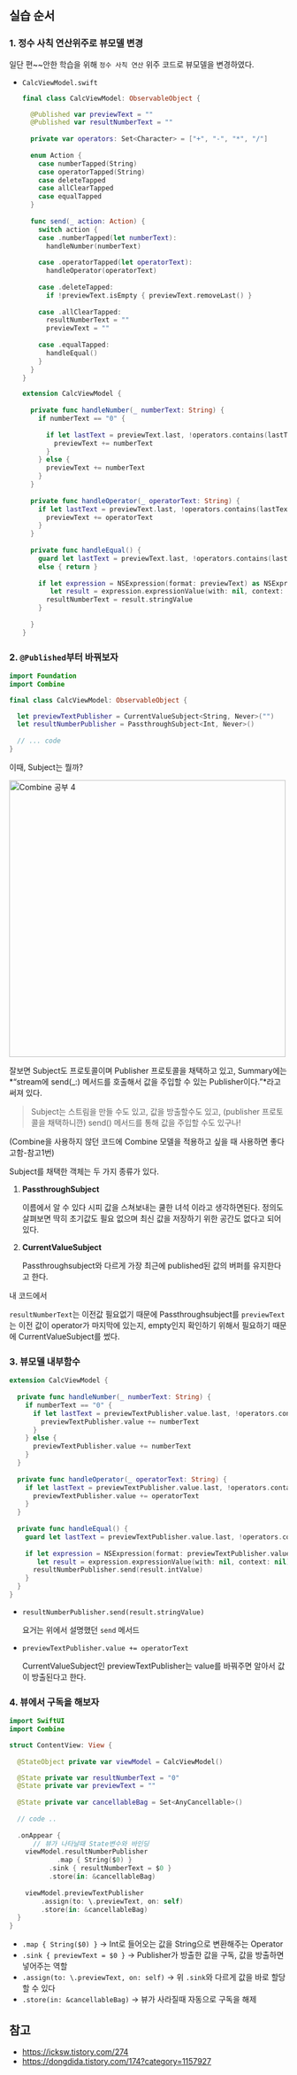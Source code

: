 ## 실습 순서

### 1. 정수 사칙 연산위주로 뷰모델 변경

일단 편~~안한 학습을 위해 `정수 사칙 연산` 위주 코드로 뷰모델을 변경하였다.

- `CalcViewModel.swift`
    
    ```swift
    final class CalcViewModel: ObservableObject {
    
      @Published var previewText = ""
      @Published var resultNumberText = ""
      
      private var operators: Set<Character> = ["+", "-", "*", "/"]
      
      enum Action {
        case numberTapped(String)
        case operatorTapped(String)
        case deleteTapped
        case allClearTapped
        case equalTapped
      }
      
      func send(_ action: Action) {
        switch action {
        case .numberTapped(let numberText):
          handleNumber(numberText)
          
        case .operatorTapped(let operatorText):
          handleOperator(operatorText)
          
        case .deleteTapped:
          if !previewText.isEmpty { previewText.removeLast() }
          
        case .allClearTapped:
          resultNumberText = ""
          previewText = ""
          
        case .equalTapped:
          handleEqual()
        }
      }
    }
    
    extension CalcViewModel {
      
      private func handleNumber(_ numberText: String) {
        if numberText == "0" {
          
          if let lastText = previewText.last, !operators.contains(lastText) {
            previewText += numberText
          }
        } else {
          previewText += numberText
        }
      }
      
      private func handleOperator(_ operatorText: String) {
        if let lastText = previewText.last, !operators.contains(lastText) {
          previewText += operatorText
        }
      }
      
      private func handleEqual() {
        guard let lastText = previewText.last, !operators.contains(lastText)
        else { return }
        
        if let expression = NSExpression(format: previewText) as NSExpression?,
           let result = expression.expressionValue(with: nil, context: nil) as? NSNumber {
          resultNumberText = result.stringValue
        }
        
      }
    }
    ```
    

### 2. `@Published`부터 바꿔보자

```swift
import Foundation
import Combine

final class CalcViewModel: ObservableObject {

  let previewTextPublisher = CurrentValueSubject<String, Never>("")
  let resultNumberPublisher = PassthroughSubject<Int, Never>()
  
  // ... code
}
```

이때, Subject는 뭘까?

<img width="500" alt="Combine 공부 4" src="https://github.com/user-attachments/assets/19742381-6be7-45f4-bc7e-ff224c207c9b" />

잘보면 Subject도 프로토콜이며 Publisher 프로토콜을 채택하고 있고, Summary에는 *“stream에 send(_:) 메서드를 호출해서 값을 주입할 수 있는 Publisher이다.”*라고 써져 있다.


> Subject는 스트림을 만들 수도 있고, 값을 방출할수도 있고, (publisher 프로토콜을 채택하니깐) send() 메서드를 통해 값을 주입할 수도 있구나!

(Combine을 사용하지 않던 코드에 Combine 모델을 적용하고 싶을 때 사용하면 좋다고함-참고1번)

Subject를 채택한 객체는 두 가지 종류가 있다.

1. **PassthroughSubject**
    
    이름에서 알 수 있다 시피 값을 스쳐보내는 쿨한 녀석 이라고 생각하면된다. 정의도 살펴보면 딱히 초기값도 필요 없으며 최신 값을 저장하기 위한 공간도 없다고 되어있다.
    
2. **CurrentValueSubject**
    
    Passthroughsubject와 다르게 가장 최근에 published된 값의 버퍼를 유지한다고 한다. 
    

내 코드에서

`resultNumberText`는 이전값 필요없기 때문에 Passthroughsubject를 `previewText`는 이전 값이 operator가 마지막에 있는지, empty인지 확인하기 위해서 필요하기 때문에 CurrentValueSubject를 썼다.

### 3. 뷰모델 내부함수

```swift
extension CalcViewModel {
  
  private func handleNumber(_ numberText: String) {
    if numberText == "0" {
      if let lastText = previewTextPublisher.value.last, !operators.contains(lastText) {
        previewTextPublisher.value += numberText
      }
    } else {
      previewTextPublisher.value += numberText
    }
  }
  
  private func handleOperator(_ operatorText: String) {
    if let lastText = previewTextPublisher.value.last, !operators.contains(lastText) {
      previewTextPublisher.value += operatorText
    }
  }
  
  private func handleEqual() {
    guard let lastText = previewTextPublisher.value.last, !operators.contains(lastText) else { return }
    
    if let expression = NSExpression(format: previewTextPublisher.value) as NSExpression?,
       let result = expression.expressionValue(with: nil, context: nil) as? NSNumber {
      resultNumberPublisher.send(result.intValue)
    }
  }
}
```

- `resultNumberPublisher.send(result.stringValue)`
    
    요거는 위에서 설명했던 `send` 메서드
    
- `previewTextPublisher.value += operatorText`
    
    CurrentValueSubject인 previewTextPublisher는 value를 바꿔주면 알아서 값이 방출된다고 한다.
    

### 4. 뷰에서 구독을 해보자

```swift
import SwiftUI
import Combine

struct ContentView: View {
  
  @StateObject private var viewModel = CalcViewModel()

  @State private var resultNumberText = "0"
  @State private var previewText = ""
  
  @State private var cancellableBag = Set<AnyCancellable>()
  
  // code ..
  
  .onAppear {
	  // 뷰가 나타날때 State변수와 바인딩
    viewModel.resultNumberPublisher
		    .map { String($0) }
	      .sink { resultNumberText = $0 }
	      .store(in: &cancellableBag)
	      
    viewModel.previewTextPublisher
        .assign(to: \.previewText, on: self)
        .store(in: &cancellableBag)
  }
}
```

- `.map { String($0) }` → Int로 들어오는 값을 String으로 변환해주는 Operator
- `.sink { previewText = $0 }` → Publisher가 방출한 값을 구독, 값을 방출하면 넣어주는 역할
- `.assign(to: \.previewText, on: self)` → 위 `.sink`와 다르게 값을 바로 할당할 수 있다
- `.store(in: &cancellableBag)` → 뷰가 사라질때 자동으로 구독을 해제

## 참고

- https://icksw.tistory.com/274
- https://dongdida.tistory.com/174?category=1157927
